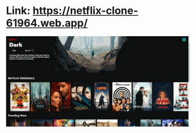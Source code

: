 # Link: https://netflix-clone-61964.web.app/

![Netflix Clone](https://github.com/miguelagza/netflix-clone/blob/main/src/netflix.gif)
